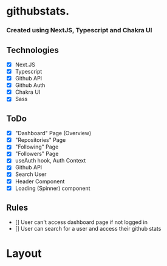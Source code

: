 # githubstats.

### Created using NextJS, Typescript and Chakra UI

## Technologies 
- [x] Next.JS
- [X] Typescript
- [x] Github API
- [x] Github Auth
- [x] Chakra UI
- [x] Sass

## ToDo
- [x] "Dashboard" Page (Overview)
- [x] "Repositories" Page
- [x] "Following" Page
- [x] "Followers" Page
- [x] useAuth hook, Auth Context
- [x] Github API
- [x] Search User
- [x] Header Component
- [x] Loading (Spinner) component 

## Rules
- [] User can't access dashboard page if not logged in
- [] User can search for a user and access their github stats

# Layout


